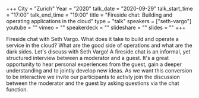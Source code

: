 +++
City = "Zurich"
Year = "2020"
talk_date = "2020-09-29"
talk_start_time = "17:00"
talk_end_time = "19:00"
title = "Fireside chat: Building and operating applications in the cloud"
type = "talk"
speakers = ["seth-vargo"]
youtube = ""
vimeo = ""
speakerdeck = ""
slideshare = ""
slides = ""
+++

Fireside chat with Seth Vargo. What does it take to build and operate a service in the cloud? What are the good side of operations and what are the dark sides. Let's discuss with Seth Vargo!
A fireside chat is an informal, yet structured interview between a moderator and a guest. It's a great opportunity to hear personal experiences from the guest, gain a deeper understanding and to jointly develop new ideas. As we want this conversion to be interactive we invite our participants to activly join the discussion between the moderator and the guest by asking questions via the chat function.

<div id="bigmarker-conference-widget-containerd1abe49fd2e5"></div><script src="https://www.bigmarker.com/widget/register_widget.js?club=devopstuesdays-zurich&conference=d1abe49fd2e5&widget_type=image_register&series_register=&upcoming_sub_title=&live_sub_title=&rec_sub_title=&upcoming_button_text=&live_button_text=&rec_button_text=&link_to_channel=true&widget_width=600&background_color=ffffff&btext_color=2d374d&link_color=1089f5&ltext_color=ffffff&cid=6f7fd60dfdbe" type="text/javascript"></script>